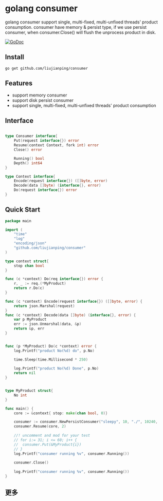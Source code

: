 # golang consumer

golang consumer support single, multi-fixed, multi-unfixed threads' product consumption.
consumer have memory & persist type, if we use persist consumer, when consumer.Close() will flush the unprocess product in disk.

[![GoDoc](http://godoc.org/github.com/liujianping/consumer?status.png)](http://godoc.org/github.com/liujianping/consumer)

##  Install
	
	go get github.com/liujianping/consumer

##  Features

- support memory consumer
- support disk persist consumer
- support single, multi-fixed, multi-unfixed threads' product consumption

##  Interface

````go

type Consumer interface{
	Put(request interface{}) error
	Resume(context Context, fork int) error
	Close() error

	Running() bool
	Depth() int64
}

type Context interface{
	Encode(request interface{}) ([]byte, error)
	Decode(data []byte) (interface{}, error)
	Do(request interface{}) error
}

````

## Quick Start

````go
package main

import (
	"time"
	"log"
	"encoding/json"
	"github.com/liujianping/consumer"
)

type context struct{
	stop chan bool
}

func (c *context) Do(req interface{}) error {
	r, _ := req.(*MyProduct)
	return r.Do(c)
}

func (c *context) Encode(request interface{}) ([]byte, error) {
	return json.Marshal(request)
}
func (c *context) Decode(data []byte) (interface{}, error) {
	var p MyProduct
	err := json.Unmarshal(data, &p)
	return &p, err
}


func (p *MyProduct) Do(c *context) error {
	log.Printf("product No(%d) do", p.No)

	time.Sleep(time.Millisecond * 250)
	
	log.Printf("product No(%d) Done", p.No)
	return nil
}


type MyProduct struct{
	No int
}

func main() {
	core := &context{ stop: make(chan bool, 0)}

	consumer := consumer.NewPersistConsumer("sleepy", 10, "./", 10240, 8, time.Second)
	consumer.Resume(core, 2)
	
	//! uncomment and mod for your test
	// for i:= 31; i <= 60; i++ {
	// 	consumer.Put(&MyProduct{i})
	// }
	log.Printf("consumer running %v", consumer.Running())
	
	consumer.Close()	
	
	log.Printf("consumer running %v", consumer.Running())
}

````

##  更多
